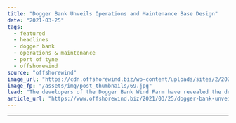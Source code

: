 ```yaml
---
title: "Dogger Bank Unveils Operations and Maintenance Base Design"
date: "2021-03-25"
tags: 
  - featured
  - headlines
  - dogger bank
  - operations & maintenance
  - port of tyne
  - offshorewind
source: "offshorewind"
image_url: "https://cdn.offshorewind.biz/wp-content/uploads/sites/2/2021/03/25085003/Dogger-Bank-Unveils-Operations-and-Maintenance-Base-Design.jpg"
image_fp: "/assets/img/post_thumbnails/69.jpg"
lead: "The developers of the Dogger Bank Wind Farm have revealed the design for the"
article_url: "https://www.offshorewind.biz/2021/03/25/dogger-bank-unveils-operations-and-maintenance-base-design/"
---
```


---
